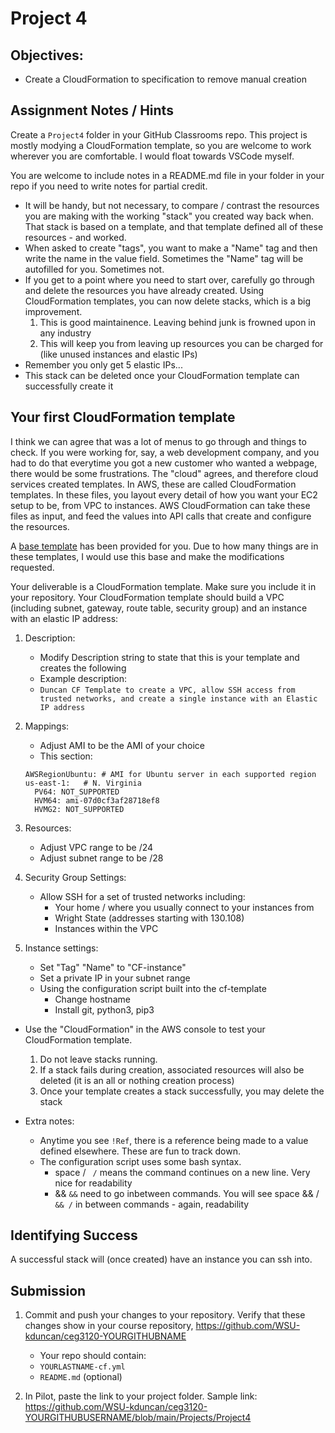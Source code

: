 # Project 4

## Objectives:

- Create a CloudFormation to specification to remove manual creation

## Assignment Notes / Hints

Create a `Project4` folder in your GitHub Classrooms repo.  This project is mostly modying a CloudFormation template, so you are welcome to work wherever you are comfortable.  I would float towards VSCode myself.

You are welcome to include notes in a README.md file in your folder in your repo if you need to write notes for partial credit.

- It will be handy, but not necessary, to compare / contrast the resources you are making with the working "stack" you created way back when.  That stack is based on a template, and that template defined all of these resources - and worked.
- When asked to create "tags", you want to make a "Name" tag and then write the name in the value field.  Sometimes the "Name" tag will be autofilled for you.  Sometimes not.
- If you get to a point where you need to start over, carefully go through and delete the resources you have already created.  Using CloudFormation templates, you can now delete stacks, which is a big improvement.
    1. This is good maintainence.  Leaving behind junk is frowned upon in any industry
    2. This will keep you from leaving up resources you can be charged for (like unused instances and elastic IPs)
- Remember you only get 5 elastic IPs...
- This stack can be deleted once your CloudFormation template can successfully create it


## Your first CloudFormation template

I think we can agree that was a lot of menus to go through and things to check.  If you were working for, say, a web development company, and you had to do that everytime you got a new customer who wanted a webpage, there would be some frustrations.  The "cloud" agrees, and therefore cloud services created templates.  In AWS, these are called CloudFormation templates.  In these files, you layout every detail of how you want your EC2 setup to be, from VPC to instances.  AWS CloudFormation can take these files as input, and feed the values into API calls that create and configure the resources.

A [base template](cf-template.yml) has been provided for you.  Due to how many things are in these templates, I would use this base and make the modifications requested.

Your deliverable is a CloudFormation template.  Make sure you include it in your repository.  Your CloudFormation template should build a VPC (including subnet, gateway, route table, security group) and an instance with an elastic IP address:

1. Description:
    - Modify Description string to state that this is your template and creates the following
    - Example description:
    - `Duncan CF Template to create a VPC, allow SSH access from trusted networks, and create a single instance with an Elastic IP address`

2. Mappings:
    - Adjust AMI to be the AMI of your choice
    - This section:
    ```
    AWSRegionUbuntu: # AMI for Ubuntu server in each supported region 
    us-east-1:   # N. Virginia
      PV64: NOT_SUPPORTED
      HVM64: ami-07d0cf3af28718ef8
      HVMG2: NOT_SUPPORTED
    ```
3. Resources:
    - Adjust VPC range to be /24
    - Adjust subnet range to be /28

4. Security Group Settings:
    - Allow SSH for a set of trusted networks including:
        - Your home / where you usually connect to your instances from
        - Wright State (addresses starting with 130.108)
        - Instances within the VPC

5. Instance settings:
    - Set "Tag" "Name" to "CF-instance"
    - Set a private IP in your subnet range
    - Using the configuration script built into the cf-template
        - Change hostname
        - Install git, python3, pip3

- Use the "CloudFormation" in the AWS console to test your CloudFormation template.
    1. Do not leave stacks running.
    2. If a stack fails during creation, associated resources will also be deleted (it is an all or nothing creation process)
    3. Once your template creates a stack successfully, you may delete the stack

- Extra notes:
    - Anytime you see `!Ref`, there is a reference being made to a value defined elsewhere.  These are fun to track down.
    - The configuration script uses some bash syntax.
        - space / ` /` means the command continues on a new line.  Very nice for readability
        - && `&&` need to go inbetween commands.  You will see space && / ` && /` in between commands - again, readability

## Identifying Success

A successful stack will (once created) have an instance you can ssh into.

## Submission

1. Commit and push your changes to your repository.  Verify that these changes show in your course repository, https://github.com/WSU-kduncan/ceg3120-YOURGITHUBNAME
    - Your repo should contain:
    - `YOURLASTNAME-cf.yml`
    - `README.md` (optional)

2. In Pilot, paste the link to your project folder.  Sample link: https://github.com/WSU-kduncan/ceg3120-YOURGITHUBUSERNAME/blob/main/Projects/Project4
